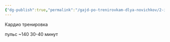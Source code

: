 ```yaml
---
{"dg-publish":true,"permalink":"/gajd-po-trenirovkam-dlya-novichkov/2-instrumenty/2-kardio-trenirovka/"}
---
```



Кардио тренировка 

пульс ~140 
30-40 минут
